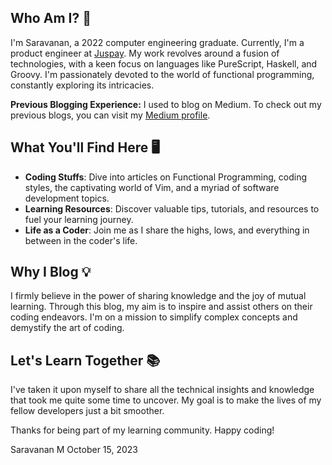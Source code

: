 ## Who Am I? 👋

I'm Saravanan, a 2022 computer engineering graduate. Currently, I'm a product engineer at [Juspay](https://juspay.in/). My work revolves around a fusion of technologies, with a keen focus on languages like PureScript, Haskell, and Groovy. I'm passionately devoted to the world of functional programming, constantly exploring its intricacies.

**Previous Blogging Experience:** I used to blog on Medium. To check out my previous blogs, you can visit my [Medium profile](https://medium.com/@imsaravananm).


## What You'll Find Here 🖥️

- **Coding Stuffs**: Dive into articles on Functional Programming, coding styles, the captivating world of Vim, and a myriad of software development topics.
- **Learning Resources**: Discover valuable tips, tutorials, and resources to fuel your learning journey.
- **Life as a Coder**: Join me as I share the highs, lows, and everything in between in the coder's life.

## Why I Blog 💡

I firmly believe in the power of sharing knowledge and the joy of mutual learning. Through this blog, my aim is to inspire and assist others on their coding endeavors. I'm on a mission to simplify complex concepts and demystify the art of coding.

## Let's Learn Together 📚

I've taken it upon myself to share all the technical insights and knowledge that took me quite some time to uncover. My goal is to make the lives of my fellow developers just a bit smoother.

Thanks for being part of my learning community. Happy coding!

Saravanan M
October 15, 2023

